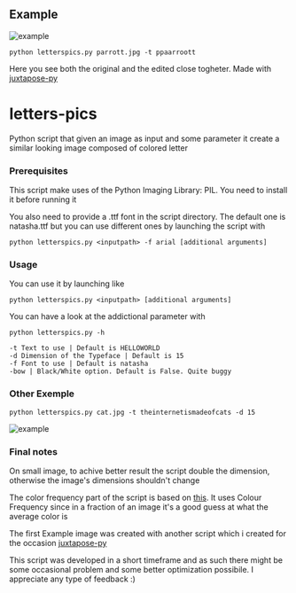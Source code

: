 ## Example

![example](http://i.imgur.com/DV5izE9.jpg)


```
python letterspics.py parrott.jpg -t ppaarroott
```
Here you see both the original and the edited close togheter. Made with [juxtapose-py](https://github.com/powahftw/juxtapose-py)


# letters-pics
Python script that given an image as input and some parameter it create a similar looking image composed of colored letter

### Prerequisites

This script make uses of the Python Imaging Library: PIL. You need to install it before running it

You also need to provide a .ttf font in the script directory. The default one is natasha.ttf but you can use different ones by launching the script with

```
python letterspics.py <inputpath> -f arial [additional arguments]
```

### Usage

You can use it by launching like

```
python letterspics.py <inputpath> [additional arguments]
```

You can have a look at the addictional parameter with 

```
python letterspics.py -h
```

```
-t Text to use | Default is HELLOWORLD
-d Dimension of the Typeface | Default is 15
-f Font to use | Default is natasha
-bow | Black/White option. Default is False. Quite buggy
```

### Other Exemple 


```
python letterspics.py cat.jpg -t theinternetismadeofcats -d 15
```

![example](http://i.imgur.com/Deqg3sT.jpg)



### Final notes

On small image, to achive better result the script double the dimension, otherwise the image's dimensions shouldn't change

The color frequency part of the script is based on [this](http://blog.zeevgilovitz.com/detecting-dominant-colours-in-python/).
It uses Colour Frequency since in a fraction of an image it's a good guess at what the average color is

The first Example image was created with another script which i created for the occasion [juxtapose-py](https://github.com/powahftw/juxtapose-py)

This script was developed in a short timeframe and as such there might be some occasional problem and some better optimization possibile. I appreciate any type of feedback :) 

